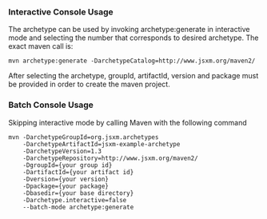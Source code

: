 ### Interactive Console Usage

The archetype can be used by invoking archetype:generate in interactive mode and selecting 
the number that corresponds to desired archetype. The exact maven call is:

    mvn archetype:generate -DarchetypeCatalog=http://www.jsxm.org/maven2/
    
After selecting the archetype, groupId, artifactId, version and package
must be provided in order to create the maven project.  
    

### Batch Console Usage

Skipping interactive mode by calling Maven with the following command

    mvn -DarchetypeGroupId=org.jsxm.archetypes 
        -DarchetypeArtifactId=jsxm-example-archetype 
        -DarchetypeVersion=1.3 
        -DarchetypeRepository=http://www.jsxm.org/maven2/ 
        -DgroupId={your group id} 
        -DartifactId={your artifact id} 
        -Dversion={your version} 
        -Dpackage={your package} 
        -Dbasedir={your base directory} 
        -Darchetype.interactive=false 
        --batch-mode archetype:generate